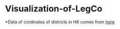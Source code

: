 # Visualization-of-LegCo

*Data of cordinates of districts in HK comes from [here](https://github.com/ivan-ha/d3-hk-map/blob/development/hongkong.js)
